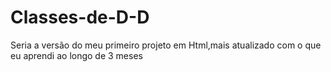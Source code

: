 # Classes-de-D-D
Seria a versão do meu primeiro projeto em Html,mais atualizado com o que eu aprendi ao longo de 3 meses
